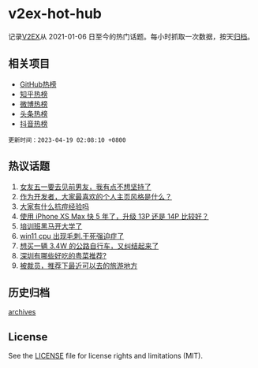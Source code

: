 # v2ex-hot-hub

 记录[V2EX](https://www.v2ex.com/)从 2021-01-06 日至今的热门话题。每小时抓取一次数据，按天[归档](archives)。
 
 ## 相关项目

- [GitHub热榜](https://github.com/snaildev/github-hot-hub)
- [知乎热榜](https://github.com/snaildev/zhihu-hot-hub)
- [微博热榜](https://github.com/snaildev/weibo-hot-hub)
- [头条热榜](https://github.com/snaildev/toutiao-hot-hub)
- [抖音热榜](https://github.com/snaildev/douyin-hot-hub)


 `更新时间：2023-04-19 02:08:10 +0800`

## 热议话题

1. [女友五一要去见前男友，我有点不想坚持了](https://www.v2ex.com/t/933324)
1. [作为开发者，大家最喜欢的个人主页风格是什么？](https://www.v2ex.com/t/933373)
1. [大家有什么抗痘经验吗](https://www.v2ex.com/t/933376)
1. [使用 iPhone XS Max 快 5 年了，升级 13P 还是 14P 比较好？](https://www.v2ex.com/t/933339)
1. [培训班黑马开大学了](https://www.v2ex.com/t/933468)
1. [win11 cpu 出现毛刺.干死强迫症了](https://www.v2ex.com/t/933349)
1. [想买一辆 3.4W 的公路自行车，又纠结起来了](https://www.v2ex.com/t/933545)
1. [深圳有哪些好吃的粤菜推荐?](https://www.v2ex.com/t/933334)
1. [被裁员，推荐下最近可以去的旅游地方](https://www.v2ex.com/t/933498)

## 历史归档

[archives](archives)

## License

See the [LICENSE](LICENSE) file for license rights and limitations (MIT).
